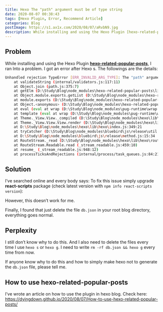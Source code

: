 ```yaml
---
title: Hexo The "path" argument must be of type string
date: 2020-08-07 00:38:43
tags: [Hexo Plugin, Error, Recommend Article]
categories: Blog
postImage: https://s1.ax1x.com/2020/08/07/aRvbN9.jpg
description: While installing and using the Hexo Plugin [hexo-related-popular-posts], I ran Into a problem. I got an error after Hexo s. The followings are the details
---
```


## Problem

While installing and using the Hexo Plugin **[hexo-related-popular-posts](https://github.com/tea3/hexo-related-popular-posts)**, I ran Into a problem. I got an error after Hexo s. The followings are the details:

<!--more-->

```bash
Unhandled rejection TypeError [ERR_INVALID_ARG_TYPE]: The "path" argument must be of type string. Received null
    at validateString (internal/validators.js:117:11)
    at Object.join (path.js:375:7)
    at getElm (D:\Study\Blog\node_modules\hexo-related-popular-posts\lib\list-json.js:371:28)
    at Object.module.exports.getList (D:\Study\Blog\node_modules\hexo-related-popular-posts\lib\list-json.js:383:23)
    at module.exports (D:\Study\Blog\node_modules\hexo-related-popular-posts\lib\helper.js:3:33)
    at Object.<anonymous> (D:\Study\Blog\node_modules\hexo-related-popular-posts\index.js:174:35)
    at eval (eval at wrap (D:\Study\Blog\node_modules\pug-runtime\wrap.js:6:10), <anonymous>:577:46)
    at template (eval at wrap (D:\Study\Blog\node_modules\pug-runtime\wrap.js:6:10), <anonymous>:1228:72)
    at Theme._View.View._compiled (D:\Study\Blog\node_modules\hexo\lib\theme\view.js:123:48)
    at Theme._View.View.View.render (D:\Study\Blog\node_modules\hexo\lib\theme\view.js:29:15)
    at D:\Study\Blog\node_modules\hexo\lib\hexo\index.js:349:21
    at tryCatcher (D:\Study\Blog\node_modules\bluebird\js\release\util.js:16:23)
    at D:\Study\Blog\node_modules\bluebird\js\release\method.js:15:34
    at RouteStream._read (D:\Study\Blog\node_modules\hexo\lib\hexo\router.js:123:3)
    at RouteStream.Readable.read (_stream_readable.js:459:10)
    at resume_ (_stream_readable.js:948:12)
    at processTicksAndRejections (internal/process/task_queues.js:84:21)
```

## Solution

I’ve searched online and every body says: To fix this issue simply upgrade **react-scripts** package (check latest version with `npm info react-scripts version`):

However, this doesn’t work for me.

Finally, I found that just delete the file `db.json` in your root blog directory, everything goes normal.

## Perplexity

I still don’t know why to do this. And I also need to delete the files every time I use `hexo s` or `hexo g`. I need to write `rm -rf db.json && hexo g` every time from now.

If anyone know why to do this and how to simply make hexo not to generate the `db.json` file, please tell me.

## How to use hexo-related-popular-posts

I’ve wrote an article on how to use the plugin in hexo blog. Check here: https://dyingdown.github.io/2020/08/07/How-to-use-hexo-related-popular-posts/